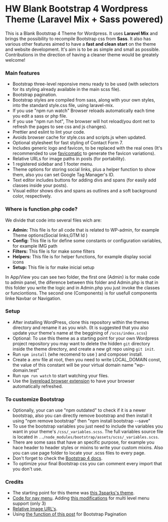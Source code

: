 # HW Blank Bootstrap 4 Wordpress Theme (Laravel Mix + Sass powered)

This is a Blank Bootstrap 4 Theme for Wordpress. It uses **Laravel Mix** and brings the possibility to recompile  Bootstrap css from **Sass**. It also has various other features aimed to have a **fast and clean start** on the theme and website development. It's aim is to be as simple and small as possible. Contributions in the direction of having a cleaner theme would be greately welcome!

### Main features
* Bootstrap three-level reponsive menu ready to be used (with selectors for its styling already available in the main scss file).
* Bootstrap pagination.
* Bootstrap styles are compiled from sass, along with your own styles, into the standard style.css file, using laravel-mix.
* If you use "npm run watch" Browser reloads automatically each time you edit a sass  or php file.
* If you use "npm run hot", The browser will hot reload(you dont net to refresh the pages to see css and js changes).
* Prettier and eslint to lint your code.
* Avoids browser cache for style.css and scripts.js when updated.
* Optional stylesheet for fast styling of Contact Form 7.
* Includes generic logo and favicon, to be replaced with the real ones (It's recommended to use [favicomatic](http://www.favicomatic.com/) to generate the favicon variations).
* Relative URLs for image paths in posts (for portability).
* 1 registered sidebar and 1 footer menu.
* Theme options for storing social links, plus a helper function to show them, also you can set Google Tag Manager's ID.
* Text editor includes buttons for adding divs and spans (for easily add classes inside your posts).
* Visual editor shows divs and spans as outlines and a soft background color, respectively.

### Where is function.php code?

We divide that code into several files wich are:

* **Admin:** This file is for all code that is related to WP-admin, for example Theme options(Social links,GTM Id )
* **Config:** This file is for define some constants or configuration variables, for example IMG path
* **Filters:** This file is for make some filters
* **Helpers:** This file is for helper functions, for example display social icons
* **Setup:** This file is for make inicial setup

In App/View you can see two folder, the first one (Admin) is for make code to admin panel, the diference between this folder and Admin.php is that in this folder you write the logic and in Admin.php you just invoke the classes or funciontions. The second one (Components) is for usefull components linke Navbar or Navigation.

### Setup
* After installing WordPress, clone this repository within the themes directory and rename it as you wish. (It is suggested that you also update your theme's name at the beggining of `/scss/index.scss`)
* Optional: To use this theme as a starting point for your own Wordpress project repository you may want to delete the hidden `git` directory inside the theme directory, and create a new git repo using `git init`.
* Run `npm install` (whe recomend to use ) and composer install.
* Create a .env file at root, then you need to write LOCAL_DOMAIN const, the value of this constant will be your virtual domain name "wp-domain.test"
* Run `npm run watch` to start watching your files. 
* Use the [livereload browser extension](http://livereload.com/extensions/) to have your browser automatically refreshed.

### To customize Bootstrap
* Optionally, your can use "npm outdated" to check if it is a newer bootstrap, also you can directly remove bootstrap and then install it using "npm remove bootstrap" then "npm install bootstrap --save"
* To use the bootstrap variables you just need to include the variables you want in your theme's `/css/_variables.scss`. The full variables source file is located in `../node_modules/bootstrap/assets/scss/_variables.scss`.
* There are some sass that have an specific purpose, for example you hace header to header styles or mixins to write your custom mixins. Also you can use page folder to locate your .scss files to every page.
* Don't forget to check the [Bootstrap 4 docs](https://getbootstrap.com/docs/4.5/getting-started/introduction/).
* To optimize your final Bootstrap css you can comment every import that you don't use.

### Credits
* The starting point for this theme was [this 3sparks's theme](https://github.com/sebastienb/Bootstrap-3-blank-wordpress-theme). 
* [Code for nav menu](https://github.com/jprieton/wp-bootstrap4-navwalker).
Adding [this modifications](https://github.com/jprieton/wp-bootstrap4-navwalker/issues/5) for multi level menu support (only 3) 
* [Relative Image URL's](http://scottwernerdesign.com/plugins/relative-image-urls).
* Using [the function of this post](http://fellowtuts.com/twitter-bootstrap/wordpress-pagination-bootstrap-4-style/)
for Bootstrap Pagination